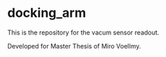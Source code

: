 # docking_arm

This is the repository for the vacum sensor readout.

Developed for Master Thesis of Miro Voellmy.
